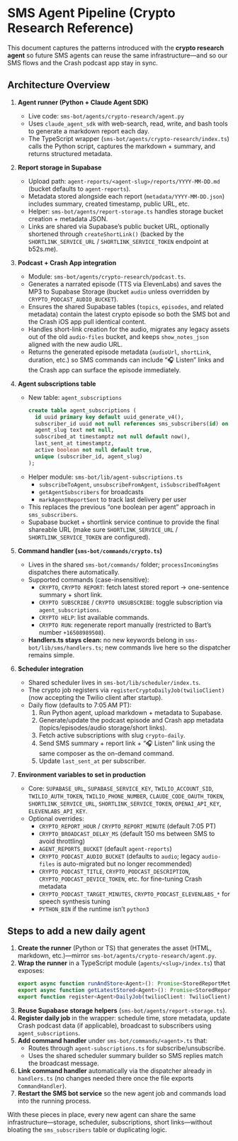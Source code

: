  # SMS Agent Pipeline (Crypto Research Reference)

This document captures the patterns introduced with the **crypto research agent** so future SMS agents can reuse the same infrastructure—and so our SMS flows and the Crash podcast app stay in sync.

## Architecture Overview

1. **Agent runner (Python + Claude Agent SDK)**
   - Live code: `sms-bot/agents/crypto-research/agent.py`
   - Uses `claude_agent_sdk` with web-search, read, write, and bash tools to generate a markdown report each day.
   - The TypeScript wrapper (`sms-bot/agents/crypto-research/index.ts`) calls the Python script, captures the markdown + summary, and returns structured metadata.

2. **Report storage in Supabase**
   - Upload path: `agent-reports/<agent-slug>/reports/YYYY-MM-DD.md` (bucket defaults to `agent-reports`).
   - Metadata stored alongside each report (`metadata/YYYY-MM-DD.json`) includes summary, created timestamp, public URL, etc.
   - Helper: `sms-bot/agents/report-storage.ts` handles storage bucket creation + metadata JSON.
   - Links are shared via Supabase’s public bucket URL, optionally shortened through `createShortLink()` (backed by the `SHORTLINK_SERVICE_URL` / `SHORTLINK_SERVICE_TOKEN` endpoint at b52s.me).

3. **Podcast + Crash App integration**
   - Module: `sms-bot/agents/crypto-research/podcast.ts`.
   - Generates a narrated episode (TTS via ElevenLabs) and saves the MP3 to Supabase Storage (bucket `audio` unless overridden by `CRYPTO_PODCAST_AUDIO_BUCKET`).
   - Ensures the shared Supabase tables (`topics`, `episodes`, and related metadata) contain the latest crypto episode so both the SMS bot and the Crash iOS app pull identical content.
   - Handles short-link creation for the audio, migrates any legacy assets out of the old `audio-files` bucket, and keeps `show_notes_json` aligned with the new audio URL.
   - Returns the generated episode metadata (`audioUrl`, `shortLink`, duration, etc.) so SMS commands can include “🎧 Listen” links and the Crash app can surface the episode immediately.

4. **Agent subscriptions table**
   - New table: `agent_subscriptions`
     ```sql
     create table agent_subscriptions (
       id uuid primary key default uuid_generate_v4(),
       subscriber_id uuid not null references sms_subscribers(id) on delete cascade,
       agent_slug text not null,
       subscribed_at timestamptz not null default now(),
       last_sent_at timestamptz,
       active boolean not null default true,
       unique (subscriber_id, agent_slug)
     );
     ```
   - Helper module: `sms-bot/lib/agent-subscriptions.ts`
     - `subscribeToAgent`, `unsubscribeFromAgent`, `isSubscribedToAgent`
     - `getAgentSubscribers` for broadcasts
     - `markAgentReportSent` to track last delivery per user
   - This replaces the previous “one boolean per agent” approach in `sms_subscribers`.
   - Supabase bucket + shortlink service continue to provide the final shareable URL (make sure `SHORTLINK_SERVICE_URL` / `SHORTLINK_SERVICE_TOKEN` are configured).

5. **Command handler (`sms-bot/commands/crypto.ts`)**
   - Lives in the shared `sms-bot/commands/` folder; `processIncomingSms` dispatches there automatically.
   - Supported commands (case-insensitive):
     - `CRYPTO`, `CRYPTO REPORT`: fetch latest stored report → one-sentence summary + short link.
     - `CRYPTO SUBSCRIBE` / `CRYPTO UNSUBSCRIBE`: toggle subscription via `agent_subscriptions`.
     - `CRYPTO HELP`: list available commands.
     - `CRYPTO RUN`: regenerate report manually (restricted to Bart’s number `+16508989508`).
   - **Handlers.ts stays clean:** no new keywords belong in `sms-bot/lib/sms/handlers.ts`; new commands live here so the dispatcher remains simple.

6. **Scheduler integration**
   - Shared scheduler lives in `sms-bot/lib/scheduler/index.ts`.
   - The crypto job registers via `registerCryptoDailyJob(twilioClient)` (now accepting the Twilio client after startup).
   - Daily flow (defaults to 7:05 AM PT):
     1. Run Python agent, upload markdown + metadata to Supabase.
     2. Generate/update the podcast episode and Crash app metadata (topics/episodes/audio storage/short links).
     3. Fetch active subscriptions with slug `crypto-daily`.
     4. Send SMS summary + report link + “🎧 Listen” link using the same composer as the on-demand command.
     5. Update `last_sent_at` per subscriber.

7. **Environment variables to set in production**
   - Core: `SUPABASE_URL`, `SUPABASE_SERVICE_KEY`, `TWILIO_ACCOUNT_SID`, `TWILIO_AUTH_TOKEN`, `TWILIO_PHONE_NUMBER`, `CLAUDE_CODE_OAUTH_TOKEN`, `SHORTLINK_SERVICE_URL`, `SHORTLINK_SERVICE_TOKEN`, `OPENAI_API_KEY`, `ELEVENLABS_API_KEY`.
   - Optional overrides:
     - `CRYPTO_REPORT_HOUR` / `CRYPTO_REPORT_MINUTE` (default 7:05 PT)
     - `CRYPTO_BROADCAST_DELAY_MS` (default 150 ms between SMS to avoid throttling)
     - `AGENT_REPORTS_BUCKET` (default `agent-reports`)
     - `CRYPTO_PODCAST_AUDIO_BUCKET` (defaults to `audio`; legacy `audio-files` is auto-migrated but no longer recommended)
     - `CRYPTO_PODCAST_TITLE`, `CRYPTO_PODCAST_DESCRIPTION`, `CRYPTO_PODCAST_DEVICE_TOKEN`, etc. for fine-tuning Crash metadata
     - `CRYPTO_PODCAST_TARGET_MINUTES`, `CRYPTO_PODCAST_ELEVENLABS_*` for speech synthesis tuning
     - `PYTHON_BIN` if the runtime isn’t `python3`

## Steps to add a new daily agent

1. **Create the runner** (Python or TS) that generates the asset (HTML, markdown, etc.)—mirror `sms-bot/agents/crypto-research/agent.py`.
2. **Wrap the runner** in a TypeScript module (`agents/<slug>/index.ts`) that exposes:
   ```ts
   export async function runAndStore<Agent>(): Promise<StoredReportMetadata>
   export async function getLatestStored<Agent>(): Promise<StoredReportMetadata | null>
   export function register<Agent>DailyJob(twilioClient: TwilioClient): void
   ```
3. **Reuse Supabase storage helpers** (`sms-bot/agents/report-storage.ts`).
4. **Register daily job** in the wrapper: schedule time, store metadata, update Crash podcast data (if applicable), broadcast to subscribers using `agent_subscriptions`.
5. **Add command handler** under `sms-bot/commands/<agent>.ts` that:
   - Routes through `agent-subscriptions.ts` for subscribe/unsubscribe.
   - Uses the shared scheduler summary builder so SMS replies match the broadcast message.
6. **Link command handler** automatically via the dispatcher already in `handlers.ts` (no changes needed there once the file exports `CommandHandler`).
7. **Restart the SMS bot service** so the new agent job and commands load into the running process.

With these pieces in place, every new agent can share the same infrastructure—storage, scheduler, subscriptions, short links—without bloating the `sms_subscribers` table or duplicating logic.
